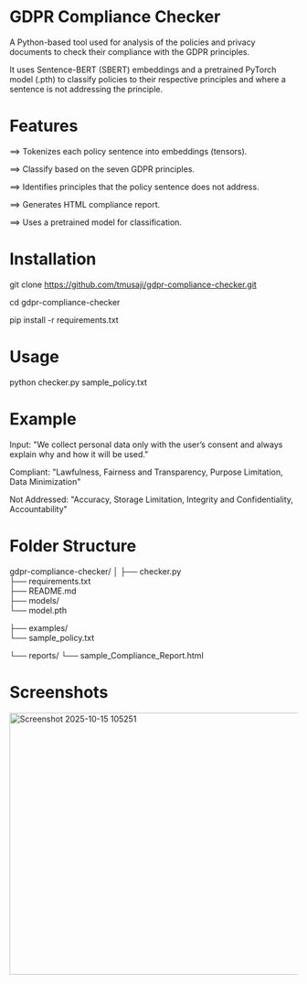 # GDPR Compliance Checker

A Python-based tool used for analysis of the policies and privacy documents to check their compliance with the GDPR principles.

It uses Sentence-BERT (SBERT) embeddings and a pretrained PyTorch model (.pth) to classify policies to their respective principles and where a sentence is not addressing the principle.

# Features

==> Tokenizes each policy sentence into embeddings (tensors). 

==> Classify based on the seven GDPR principles.

==> Identifies principles that the policy sentence does not address.

==> Generates HTML compliance report.

==> Uses a pretrained model for classification.

# Installation

git clone https://github.com/tmusaji/gdpr-compliance-checker.git

cd gdpr-compliance-checker

pip install -r requirements.txt

# Usage

python checker.py sample_policy.txt

# Example 

Input: "We collect personal data only with the user’s consent and always explain why and how it will be used."

Compliant: "Lawfulness, Fairness and Transparency, Purpose Limitation, Data Minimization"

Not Addressed: "Accuracy, Storage Limitation, Integrity and Confidentiality, Accountability"

# Folder Structure

gdpr-compliance-checker/
│
├── checker.py             
├── requirements.txt       
├── README.md             
├── models/                
          └── model.pth
          
├── examples/       
             └── sample_policy.txt
             
└── reports/
             └── sample_Compliance_Report.html     

# Screenshots 

<img width="1272" height="458" alt="Screenshot 2025-10-15 105251" src="https://github.com/user-attachments/assets/7f14ca45-faa8-4953-b065-4c9f9f3ff2ed" />
